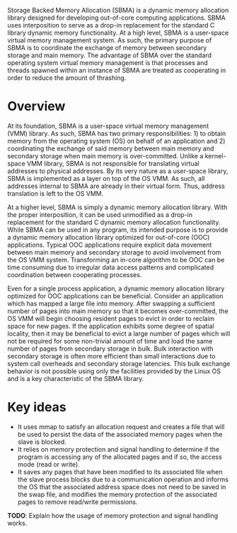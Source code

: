 Storage Backed Memory Allocation (SBMA) is a dynamic memory allocation library
designed for developing out-of-core computing applications. SBMA uses
interposition to serve as a drop-in replacement for the standard C library
dynamic memory functionality. At a high level, SBMA is a user-space virtual
memory management system. As such, the primary purpose of SBMA is to coordinate
the exchange of memory between secondary storage and main memory. The advantage
of SBMA over the standard operating system virtual memory management is that
processes and threads spawned within an instance of SBMA are treated as
cooperating in order to reduce the amount of thrashing.

Overview
========
At its foundation, SBMA is a user-space virtual memory management (VMM) library.
As such, SBMA has two primary responsibilities: 1) to obtain memory from the
operating system (OS) on behalf of an application and 2) coordinating the
exchange of said memory between main memory and secondary storage when main
memory is over-committed. Unlike a kernel-space VMM library, SBMA is not
responsible for translating virtual addresses to physical addresses. By its very
nature as a user-space library, SBMA is implemented as a layer on top of the OS
VMM. As such, all addresses internal to SBMA are already in their virtual form.
Thus, address translation is left to the OS VMM.

At a higher level, SBMA is simply a dynamic memory allocation library. With the
proper interposition, it can be used unmodified as a drop-in replacement for the
standard C dynamic memory allocation functionality. While SBMA can be used in
any program, its intended purpose is to provide a dynamic memory allocation
library optimized for out-of-core (OOC) applications. Typical OOC applications
require explicit data movement between main memory and secondary storage to
avoid involvement from the OS VMM system. Transforming an in-core algorithm to
be OOC can be time consuming due to irregular data access patterns and
complicated coordination between cooperating processes.

Even for a single process application, a dynamic memory allocation library
optimized for OOC applications can be beneficial. Consider an application which
has mapped a large file into memory. After swapping a sufficient number of pages
into main memory so that it becomes over-committed, the OS VMM will begin
choosing resident pages to evict in order to reclaim space for new pages. If the
application exhibits some degree of spatial locality, then it may be beneficial
to evict a large number of pages which will not be required for some non-trivial
amount of time and load the same number of pages from secondary storage in bulk.
Bulk interaction with secondary storage is often more efficient than small
interactions due to system call overheads and secondary storage latencies. This
bulk exchange behavior is not possible using only the facilities provided by the
Linux OS and is a key characteristic of the SBMA library.

Key ideas
=========
  * It uses mmap to satisfy an allocation request and creates a file that will
be used to persist the data of the associated memory pages when the slave is
blocked.
  * It relies on memory protection and signal handling to determine if the
program is accessing any of the allocated pages and if so, the access mode (read
or write).
  * It saves any pages that have been modified to its associated file when the
slave process blocks due to a communication operation and informs the OS that
the associated address space does not need to be saved in the swap file, and
modifies the memory protection of the associated pages to remove read/write
permissions.

**TODO**: Explain how the usage of memory protection and signal handling works.
